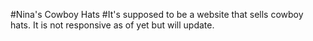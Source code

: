 #Nina's Cowboy Hats
#It's supposed to be a website that sells cowboy hats. It is not responsive as of yet but will update.
